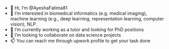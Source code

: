 - 👋 Hi, I’m @AyeshaFatima81
- 👀 I’m interested in biomedical informatics (e.g. medical imaging), machine learning (e.g., deep learning, representation learning, computer vision), NLP.
- 🌱 I’m currently working as a tutor and looking for PhD positions
- 💞️ I’m looking to collaborate on data science projects
- 📫 You can reach me through upwork profile to get your task done


